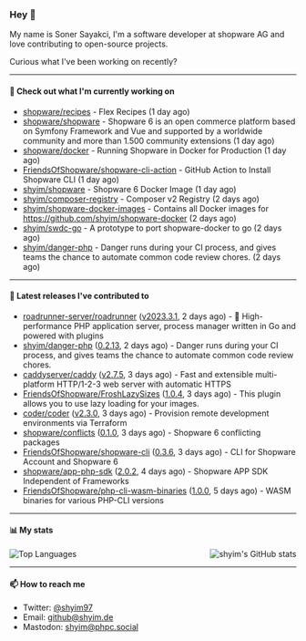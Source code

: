 ### Hey 👋

My name is Soner Sayakci, I'm a software developer at shopware AG and love contributing to open-source projects.

Curious what I've been working on recently?

---

#### 👷 Check out what I'm currently working on

- [shopware/recipes](https://github.com/shopware/recipes) - Flex Recipes (1 day ago)
- [shopware/shopware](https://github.com/shopware/shopware) - Shopware 6 is an open commerce platform based on Symfony Framework and Vue and supported by a worldwide community and more than 1.500 community extensions (1 day ago)
- [shopware/docker](https://github.com/shopware/docker) - Running Shopware in Docker for Production (1 day ago)
- [FriendsOfShopware/shopware-cli-action](https://github.com/FriendsOfShopware/shopware-cli-action) - GitHub Action to Install Shopware CLI (1 day ago)
- [shyim/shopware](https://github.com/shyim/shopware) - Shopware 6 Docker Image (1 day ago)
- [shyim/composer-registry](https://github.com/shyim/composer-registry) - Composer v2 Registry (2 days ago)
- [shyim/shopware-docker-images](https://github.com/shyim/shopware-docker-images) - Contains all Docker images for https://github.com/shyim/shopware-docker (2 days ago)
- [shyim/swdc-go](https://github.com/shyim/swdc-go) - A prototype to port shopware-docker to go (2 days ago)
- [shyim/danger-php](https://github.com/shyim/danger-php) - Danger runs during your CI process, and gives teams the chance to automate common code review chores. (2 days ago)

---

#### 🔭 Latest releases I've contributed to

- [roadrunner-server/roadrunner](https://github.com/roadrunner-server/roadrunner) ([v2023.3.1](https://github.com/roadrunner-server/roadrunner/releases/tag/v2023.3.1), 2 days ago) - 🤯 High-performance PHP application server, process manager written in Go and powered with plugins
- [shyim/danger-php](https://github.com/shyim/danger-php) ([0.2.13](https://github.com/shyim/danger-php/releases/tag/0.2.13), 2 days ago) - Danger runs during your CI process, and gives teams the chance to automate common code review chores.
- [caddyserver/caddy](https://github.com/caddyserver/caddy) ([v2.7.5](https://github.com/caddyserver/caddy/releases/tag/v2.7.5), 3 days ago) - Fast and extensible multi-platform HTTP/1-2-3 web server with automatic HTTPS
- [FriendsOfShopware/FroshLazySizes](https://github.com/FriendsOfShopware/FroshLazySizes) ([1.0.4](https://github.com/FriendsOfShopware/FroshLazySizes/releases/tag/1.0.4), 3 days ago) - This plugin allows you to use lazy loading for your images.
- [coder/coder](https://github.com/coder/coder) ([v2.3.0](https://github.com/coder/coder/releases/tag/v2.3.0), 3 days ago) - Provision remote development environments via Terraform
- [shopware/conflicts](https://github.com/shopware/conflicts) ([0.1.0](https://github.com/shopware/conflicts/releases/tag/0.1.0), 3 days ago) - Shopware 6 conflicting packages
- [FriendsOfShopware/shopware-cli](https://github.com/FriendsOfShopware/shopware-cli) ([0.3.6](https://github.com/FriendsOfShopware/shopware-cli/releases/tag/0.3.6), 3 days ago) - CLI for Shopware Account and Shopware 6
- [shopware/app-php-sdk](https://github.com/shopware/app-php-sdk) ([2.0.2](https://github.com/shopware/app-php-sdk/releases/tag/2.0.2), 4 days ago) - Shopware APP SDK Independent of Frameworks
- [FriendsOfShopware/php-cli-wasm-binaries](https://github.com/FriendsOfShopware/php-cli-wasm-binaries) ([1.0.0](https://github.com/FriendsOfShopware/php-cli-wasm-binaries/releases/tag/1.0.0), 5 days ago) - WASM binaries for various PHP-CLI versions

---

#### 📊 My stats

<img align="right" alt="shyim's GitHub stats" src="https://github-readme-stats.vercel.app/api?username=shyim&count_private=1&show_icons=true&" />

![Top Languages](https://github-readme-stats.vercel.app/api/top-langs/?username=shyim)

---

#### 📫 How to reach me

- Twitter: [@shyim97](https://twitter.com/shyim97)
- Email: [github@shyim.de](mailto://github@shyim.de)
- Mastodon: <a rel="me" href="https://phpc.social/@shyim">shyim@phpc.social</a>
